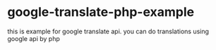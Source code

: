 # google-translate-php-example
this is example for google translate api. you can do translations using google api by php

